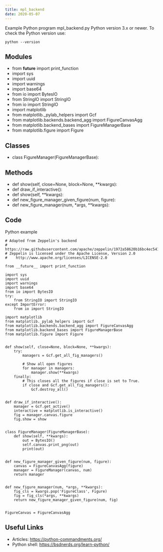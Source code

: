 ```yaml
---
title: mpl_backend
date: 2020-05-07
---
```

Example Python program mpl_backend.py
Python version 3.x or newer.
To check the Python version use:

    python --version

## Modules

* from __future__ import print_function
* import sys
* import uuid
* import warnings
* import base64
* from io import BytesIO
* from StringIO import StringIO
* from io import StringIO
* import matplotlib
* from matplotlib._pylab_helpers import Gcf
* from matplotlib.backends.backend_agg import FigureCanvasAgg
* from matplotlib.backend_bases import FigureManagerBase
* from matplotlib.figure import Figure

## Classes

* class FigureManager(FigureManagerBase):

## Methods

* def show(self, close=None, block=None, **kwargs):
* def draw_if_interactive():
* def show(self, **kwargs):
* def new_figure_manager_given_figure(num, figure):
* def new_figure_manager(num, *args, **kwargs):

## Code

Python example

    # Adapted from Zeppelin's backend
    # https://raw.githubusercontent.com/apache/zeppelin/1972a58620b16bc4ec54191fb8660cf274647bd8/interpreter/lib/python/backend_zinline.py
    # Zeppelin is licensed under the Apache License, Version 2.0
    #    http://www.apache.org/licenses/LICENSE-2.0
    
    from __future__ import print_function
    
    import sys
    import uuid
    import warnings
    import base64
    from io import BytesIO
    try:
        from StringIO import StringIO
    except ImportError:
        from io import StringIO
    
    import matplotlib
    from matplotlib._pylab_helpers import Gcf
    from matplotlib.backends.backend_agg import FigureCanvasAgg
    from matplotlib.backend_bases import FigureManagerBase
    from matplotlib.figure import Figure
    
    
    def show(self, close=None, block=None, **kwargs):
        try:
            managers = Gcf.get_all_fig_managers()
    
            # Show all open figures
            for manager in managers:
                manager.show(**kwargs)
        finally:
            # This closes all the figures if close is set to True.
            if close and Gcf.get_all_fig_managers():
                Gcf.destroy_all()
    
    
    def draw_if_interactive():
        manager = Gcf.get_active()
        interactive = matplotlib.is_interactive()
        fig = manager.canvas.figure
        fig.show = show
    
    
    class FigureManager(FigureManagerBase):
        def show(self, **kwargs):
            out = BytesIO()
            self.canvas.print_png(out)
            print(out)
    
    
    def new_figure_manager_given_figure(num, figure):
        canvas = FigureCanvasAgg(figure)
        manager = FigureManager(canvas, num)
        return manager
    
    
    def new_figure_manager(num, *args, **kwargs):
        fig_cls = kwargs.pop('FigureClass', Figure)
        fig = fig_cls(*args, **kwargs)
        return new_figure_manager_given_figure(num, fig)
    
    
    FigureCanvas = FigureCanvasAgg
    

## Useful Links

- Articles: https://python-commandments.org/
- Python shell: https://bsdnerds.org/learn-python/
